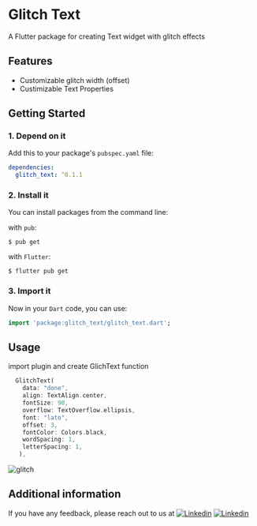 # Glitch Text
A Flutter package for creating Text widget with glitch effects 

## Features
* Customizable glitch width (offset)
* Custimizable Text Properties

## Getting Started

### 1. Depend on it

Add this to your package's `pubspec.yaml` file:

```yaml
dependencies:
  glitch_text: ^0.1.1
```

### 2. Install it

You can install packages from the command line:

with `pub`:

```
$ pub get
```

with `Flutter`:

```
$ flutter pub get
```

### 3. Import it

Now in your `Dart` code, you can use:

```dart
import 'package:glitch_text/glitch_text.dart';
```


## Usage

import plugin and create GlichText function

```dart
  GlitchText(
    data: "done",
    align: TextAlign.center,
    fontSize: 90,
    overflow: TextOverflow.ellipsis,
    font: "lato",
    offset: 3,
    fontColor: Colors.black,
    wordSpacing: 1,
    letterSpacing: 1,
   ),
```

![glitch](https://user-images.githubusercontent.com/62199728/173249307-6be51871-27af-46d1-bb09-edbfabc0a8e1.png)


## Additional information

If you have any feedback, please reach out to us at 
[![Linkedin](https://img.shields.io/badge/-LinkedIn-22272E?style=flat-square&logo=Linkedin&logoColor=ADBAC7&bg_color=AARRGGBB&link=https://www.linkedin.com/in/dinoy-raj-k/)](https://www.linkedin.com/in/dinoy-raj-k/)
[![Linkedin](https://img.shields.io/badge/-Gmail-22272E?style=flat-square&logo=Gmail&logoColor=ADBAC7&bg_color=AARRGGBB&link=dinoykraj@gmail.com)](mailto:dinoykraj@gmail.com)

